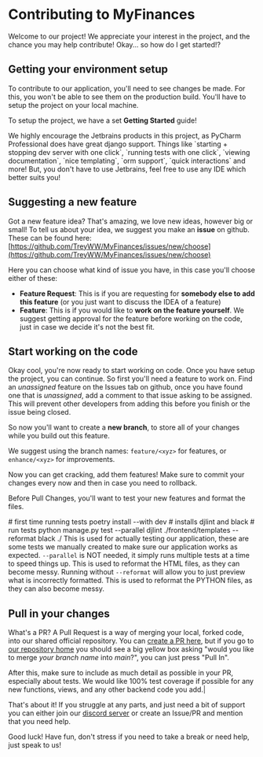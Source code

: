 # Contributing to MyFinances

Welcome to our project! We appreciate your interest in the project, and the chance you may help contribute!
Okay... so how do I get started!?

## Getting your environment setup

To contribute to our application, you'll need to see changes be made. For this, you won't be able to see them on the
production build. You'll have to setup the project on your local machine.

To setup the project, we have a set **Getting Started** guide!

<tip>
    We highly encourage the Jetbrains products in this project, as PyCharm Professional does have great django support.
    Things like `starting + stopping dev server with one click`, `running tests with one click`, `viewing documentation`,
    `nice templating`, `orm support`, `quick interactions` and more! But, you don't have to use Jetbrains, feel free to use 
    any IDE which better suits you!
</tip>

## Suggesting a new feature

Got a new feature idea? That's amazing, we love new ideas, however big or small! To tell us about your idea,
we suggest you make an **issue** on github. These can be found here:
[https://github.com/TreyWW/MyFinances/issues/new/choose](https://github.com/TreyWW/MyFinances/issues/new/choose)

Here you can choose what kind of issue you have, in this case you'll choose either of these:

- **Feature Request**: This is if you are requesting for **somebody else to add this feature** (or you just want to
  discuss the IDEA of a feature)
- **Feature**: This is if you would like to **work on the feature yourself**. We suggest getting approval for the
  feature before
  working on the code, just in case we decide it's not the best fit.

## Start working on the code

Okay cool, you're now ready to start working on code. Once you have setup the project, you can continue.
So first you'll need a feature to work on. Find an _unassigned_ feature on the Issues tab on github,
once you have found one that is _unassigned_, add a comment to that issue asking to be assigned. This will prevent other
developers from adding this before you finish or the issue being closed.

So now you'll want to create a **new branch**, to store all of your changes while you build out this feature.

We suggest using the branch names: `feature/<xyz>` for features, or `enhance/<xyz>` for improvements.

Now you can get cracking, add them features! Make sure to commit your changes every now and then in case you need to
rollback.

Before Pull Changes, you'll want to test your new features and format the files.

<code-block lang="bash" collapsible="true" collapsed-title-line-number="4">
    # first time running tests
    poetry install --with dev # installs djlint and black
    # run tests
    python manage.py test --parallel
    djlint ./frontend/templates --reformat
    black ./
</code-block>

<deflist type="full" collapsible="true">
    <def title="python manage.py test">
        This is used for actually testing our application, these are some tests we manually created to make sure our application
        works as expected.
        <tip>
            <code>--parallel</code> is <control>NOT</control> needed, it simply runs multiple tests at a time to speed things up.
        </tip>
    </def>
    <def title="djlint ./frontend/templates --reformat">
        This is used to reformat the HTML files, as they can become messy. Running without <code>--reformat</code> will
        allow you to just preview what is incorrectly formatted.
    </def>
    <def title="black ./">
        This is used to reformat the PYTHON files, as they can also become messy.
    </def>
</deflist>

## Pull in your changes

What's a PR? A Pull Request is a way of merging your local, forked code, into our shared official repository.
You can [create a PR here](https://github.com/TreyWW/MyFinances/pulls), but if you go to 
[our repository home](https://github.com/TreyWW/MyFinances) you should see a big yellow box asking
"would you like to merge _your branch name_ into _main_?", you can just press "Pull In".

After this, make sure to include as much detail as possible in your PR, especially about tests.
We would like 100% test coverage if possible for any new functions, views, and any other backend code you add.|

That's about it! If you struggle at any parts, and just need a bit of support you can either
join our [discord server](https://discord.gg/YDQq2uc2ap) or create an Issue/PR and mention that you need help.

Good luck! Have fun, don't stress if you need to take a break or need help, just speak to us!